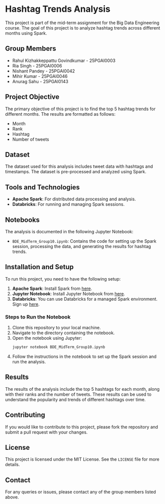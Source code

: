 
# Hashtag Trends Analysis

This project is part of the mid-term assignment for the Big Data Engineering course. The goal of this project is to analyze hashtag trends across different months using Spark.

## Group Members

- Rahul Kizhakkeppattu Govindkumar - 25PGAI0003
- Ria Singh - 25PGAI0006
- Nishant Pandey - 25PGAI0042
- Mihir Kumar - 25PGAI0046
- Anurag Sahu - 25PGAI0143

## Project Objective

The primary objective of this project is to find the top 5 hashtag trends for different months. The results are formatted as follows:
- Month
- Rank
- Hashtag
- Number of tweets

## Dataset

The dataset used for this analysis includes tweet data with hashtags and timestamps. The dataset is pre-processed and analyzed using Spark.

## Tools and Technologies

- **Apache Spark**: For distributed data processing and analysis.
- **Databricks**: For running and managing Spark sessions.

## Notebooks

The analysis is documented in the following Jupyter Notebook:

- `BDE_MidTerm_Group10.ipynb`: Contains the code for setting up the Spark session, processing the data, and generating the results for hashtag trends.

## Installation and Setup

To run this project, you need to have the following setup:

1. **Apache Spark**: Install Spark from [here](https://spark.apache.org/downloads.html).
2. **Jupyter Notebook**: Install Jupyter Notebook from [here](https://jupyter.org/install).
3. **Databricks**: You can use Databricks for a managed Spark environment. Sign up [here](https://databricks.com/).

### Steps to Run the Notebook

1. Clone this repository to your local machine.
2. Navigate to the directory containing the notebook.
3. Open the notebook using Jupyter:
   ```sh
   jupyter notebook BDE_MidTerm_Group10.ipynb
   ```
4. Follow the instructions in the notebook to set up the Spark session and run the analysis.

## Results

The results of the analysis include the top 5 hashtags for each month, along with their ranks and the number of tweets. These results can be used to understand the popularity and trends of different hashtags over time.

## Contributing

If you would like to contribute to this project, please fork the repository and submit a pull request with your changes.

## License

This project is licensed under the MIT License. See the `LICENSE` file for more details.

## Contact

For any queries or issues, please contact any of the group members listed above.
